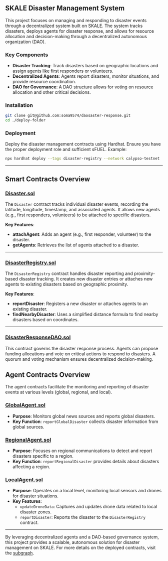 
## SKALE Disaster Management System

This project focuses on managing and responding to disaster events through a decentralized system built on SKALE. The system tracks disasters, deploys agents for disaster response, and allows for resource allocation and decision-making through a decentralized autonomous organization (DAO).

### **Key Components**

-   **Disaster Tracking**: Track disasters based on geographic locations and assign agents like first responders or volunteers.
-   **Decentralized Agents**: Agents report disasters, monitor situations, and provide resource coordination.
-   **DAO for Governance**: A DAO structure allows for voting on resource allocation and other critical decisions.

### **Installation**

```sh
git clone git@github.com:soma9574/daosaster-response.git 
cd ./deploy-folder
``` 

### **Deployment**

Deploy the disaster management contracts using Hardhat. Ensure you have the proper deployment role and sufficient sFUEL. Example:

```sh 
npx hardhat deploy --tags disaster-registry --network calypso-testnet
``` 

----------

## Smart Contracts Overview

### [Disaster.sol](https://giant-half-dual-testnet.explorer.testnet.skalenodes.com/address/0x3110Bf2e1e34E92923b78156dc5735d42B313bbA)

The `Disaster` contract tracks individual disaster events, recording the latitude, longitude, timestamp, and associated agents. It allows new agents (e.g., first responders, volunteers) to be attached to specific disasters.

**Key Features**:

-   **attachAgent**: Adds an agent (e.g., first responder, volunteer) to the disaster.
-   **getAgents**: Retrieves the list of agents attached to a disaster.

----------

### [DisasterRegistry.sol](https://giant-half-dual-testnet.explorer.testnet.skalenodes.com/address/0x0948e40e40860A02956E70E814c8C5088f4049E0)

The `DisasterRegistry` contract handles disaster reporting and proximity-based disaster tracking. It creates new disaster entries or attaches new agents to existing disasters based on geographic proximity.

**Key Features**:

-   **reportDisaster**: Registers a new disaster or attaches agents to an existing disaster.
-   **findNearbyDisaster**: Uses a simplified distance formula to find nearby disasters based on coordinates.

----------

### [DisasterResponseDAO.sol](https://api.goldsky.com/api/public/project_cm0bmkexjt0n601ww47obci68/subgraphs/calypso/v0.0.6/gn)

This contract governs the disaster response process. Agents can propose funding allocations and vote on critical actions to respond to disasters. A quorum and voting mechanism ensures decentralized decision-making.


## **Agent Contracts Overview**

The agent contracts facilitate the monitoring and reporting of disaster events at various levels (global, regional, and local).

### [GlobalAgent.sol](https://api.goldsky.com/api/public/project_cm0bmkexjt0n601ww47obci68/subgraphs/calypso/v0.0.6/gn)

-   **Purpose**: Monitors global news sources and reports global disasters.
-   **Key Function**: `reportGlobalDisaster` collects disaster information from global sources.

### [RegionalAgent.sol](https://api.goldsky.com/api/public/project_cm0bmkexjt0n601ww47obci68/subgraphs/calypso/v0.0.6/gn)

-   **Purpose**: Focuses on regional communications to detect and report disasters specific to a region.
-   **Key Function**: `reportRegionalDisaster` provides details about disasters affecting a region.

### [LocalAgent.sol](https://api.goldsky.com/api/public/project_cm0bmkexjt0n601ww47obci68/subgraphs/calypso/v0.0.6/gn)

-   **Purpose**: Operates on a local level, monitoring local sensors and drones for disaster situations.
-   **Key Features**:
    -   `updateDroneData`: Captures and updates drone data related to local disaster zones.
    -   `reportDisaster`: Reports the disaster to the `DisasterRegistry` contract.

----------

By leveraging decentralized agents and a DAO-based governance system, this project provides a scalable, autonomous solution for disaster management on SKALE. For more details on the deployed contracts, visit the [subgraph](https://api.goldsky.com/api/public/project_cm0bmkexjt0n601ww47obci68/subgraphs/calypso/v0.0.6/gn).
